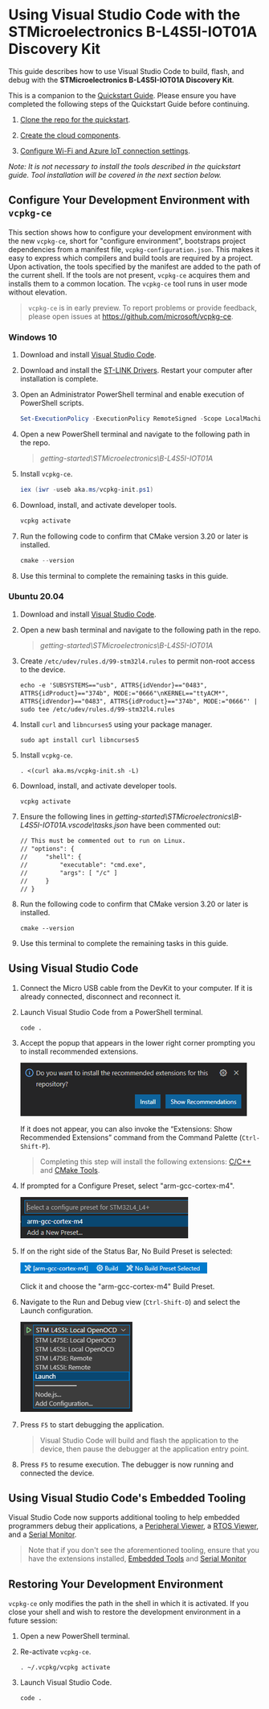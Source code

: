 # Using Visual Studio Code with the STMicroelectronics B-L4S5I-IOT01A Discovery Kit

This guide describes how to use Visual Studio Code to build, flash, and debug with the **STMicroelectronics B-L4S5I-IOT01A Discovery Kit**.

This is a companion to the [Quickstart Guide](https://docs.microsoft.com/en-us/azure/iot-develop/quickstart-devkit-stm-b-l4s5i). Please ensure you have completed the following steps of the Quickstart Guide before continuing.

1.	[Clone the repo for the quickstart](https://docs.microsoft.com/en-us/azure/iot-develop/quickstart-devkit-stm-b-l4s5i#clone-the-repo-for-the-quickstart).

1.	[Create the cloud components](https://docs.microsoft.com/en-us/azure/iot-develop/quickstart-devkit-stm-b-l4s5i#create-the-cloud-components).

1.	[Configure Wi-Fi and Azure IoT connection settings](https://docs.microsoft.com/en-us/azure/iot-develop/quickstart-devkit-stm-b-l4s5i#add-configuration).

 _*Note: It is not necessary to install the tools described in the quickstart guide. Tool installation will be covered in the next section below.*_

## Configure Your Development Environment with `vcpkg-ce`

This section shows how to configure your development environment with the new `vcpkg-ce`, short for "configure environment", bootstraps project dependencies from a manifest file, `vcpkg-configuration.json`. This makes it easy to express which compilers and build tools are required by a project. Upon activation, the tools specified by the manifest are added to the path of the current shell. If the tools are not present, `vcpkg-ce` acquires them and installs them to a common location. The `vcpkg-ce` tool runs in user mode without elevation.

> `vcpkg-ce` is in early preview. To report problems or provide feedback, please open issues at https://github.com/microsoft/vcpkg-ce.

### Windows 10

1. Download and install [Visual Studio Code](https://code.visualstudio.com/download).

1. Download and install the [ST-LINK Drivers](https://www.st.com/en/development-tools/stsw-link009.html). Restart your computer after installation is complete.

1. Open an Administrator PowerShell terminal and enable execution of PowerShell scripts.

    ```PowerShell
    Set-ExecutionPolicy -ExecutionPolicy RemoteSigned -Scope LocalMachine
    ```

1. Open a new PowerShell terminal and navigate to the following path in the repo.

    > *getting-started\STMicroelectronics\B-L4S5I-IOT01A*

1. Install `vcpkg-ce`.

    ```PowerShell
    iex (iwr -useb aka.ms/vcpkg-init.ps1)
    ```

1. Download, install, and activate developer tools.

    ```PowerShell
    vcpkg activate
    ```

1. Run the following code to confirm that CMake version 3.20 or later is installed.

    ```PowerShell
    cmake --version
    ```

1. Use this terminal to complete the remaining tasks in this guide.

### Ubuntu 20.04

1. Download and install [Visual Studio Code](https://code.visualstudio.com/download).

1. Open a new bash terminal and navigate to the following path in the repo.

    > *getting-started\STMicroelectronics\B-L4S5I-IOT01A*

1. Create `/etc/udev/rules.d/99-stm32l4.rules` to permit non-root access to the device.

    ```Shell
    echo -e 'SUBSYSTEMS=="usb", ATTRS{idVendor}=="0483", ATTRS{idProduct}=="374b", MODE:="0666"\nKERNEL=="ttyACM*", ATTRS{idVendor}=="0483", ATTRS{idProduct}=="374b", MODE:="0666"' | sudo tee /etc/udev/rules.d/99-stm32l4.rules
    ```

1. Install `curl` and `libncurses5` using your package manager.

    ```Shell
    sudo apt install curl libncurses5
    ```

1. Install `vcpkg-ce`.

    ```Shell
    . <(curl aka.ms/vcpkg-init.sh -L)
    ```

1. Download, install, and activate developer tools.

    ```Shell
    vcpkg activate
    ```

1. Ensure the following lines in *getting-started\STMicroelectronics\B-L4S5I-IOT01A\.vscode\tasks.json* have been commented out:

    ```jsonc
    // This must be commented out to run on Linux.
    // "options": {
    //     "shell": {
    //         "executable": "cmd.exe",
    //         "args": [ "/c" ]
    //     }
    // }
    ```

1. Run the following code to confirm that CMake version 3.20 or later is installed.

    ```Shell
    cmake --version
    ```

1. Use this terminal to complete the remaining tasks in this guide.

## Using Visual Studio Code

1. Connect the Micro USB cable from the DevKit to your computer. If it is already connected, disconnect and reconnect it.

1. Launch Visual Studio Code from a PowerShell terminal.

    ```Shell
    code .
    ```

1. Accept the popup that appears in the lower right corner prompting you to install recommended extensions.

    ![recommended-extensions](../../docs/media/vscode-recommended-extensions.png)

    If it does not appear, you can also invoke the “Extensions: Show Recommended Extensions” command from the Command Palette (`Ctrl-Shift-P`).

    > Completing this step will install the following extensions: [C/C++](https://marketplace.visualstudio.com/items?itemName=ms-vscode.cpptools) and [CMake Tools](https://marketplace.visualstudio.com/items?itemName=ms-vscode.cmake-tools).

1. If prompted for a Configure Preset, select "arm-gcc-cortex-m4".

    ![configure-preset](../../docs/media/vscode-stm32l4-configure-preset.png)

1. If on the right side of the Status Bar, No Build Preset is selected:

    ![build-preset](../../docs/media/vscode-build-preset.png)

    Click it and choose the "arm-gcc-cortex-m4" Build Preset.

1. Navigate to the Run and Debug view (`Ctrl-Shift-D`) and select the Launch configuration.

    ![launch-configuration](../../docs/media/vscode-stm32l4-launch-configuration.png)

1. Press `F5` to start debugging the application.

    > Visual Studio Code will build and flash the application to the device, then pause the debugger at the application entry point.

1. Press `F5` to resume execution. The debugger is now running and connected the device.

## Using Visual Studio Code's Embedded Tooling

Visual Studio Code now supports additional tooling to help embedded programmers debug their applications, a [Peripheral Viewer](https://docs.microsoft.com/en-us/cpp/embedded/peripheral-view?view=msvc-170?tabs=visual-studio-code), a [RTOS Viewer](https://docs.microsoft.com/en-us/cpp/embedded/rtos-view?view=msvc-170?tabs=visual-studio-code), and a [Serial Monitor](https://docs.microsoft.com/en-us/cpp/embedded/serial-monitor?view=msvc-170?tabs=visual-studio-code).

> Note that if you don't see the aforementioned tooling, ensure that you have the extensions installed, [Embedded Tools](https://marketplace.visualstudio.com/items?itemName=ms-vscode.vscode-embedded-tools) and [Serial Monitor](https://marketplace.visualstudio.com/items?itemName=ms-vscode.vscode-serial-monitor)

## Restoring Your Development Environment

`vcpkg-ce` only modifies the path in the shell in which it is activated. If you close your shell and wish to restore the development environment in a future session:

1. Open a new PowerShell terminal.

1. Re-activate `vcpkg-ce`.

    ```Shell
    . ~/.vcpkg/vcpkg activate
    ```

1. Launch Visual Studio Code.

    ```Shell
    code .
    ```
